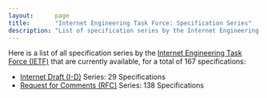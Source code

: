 ```yaml
---
layout:      page
title:       "Internet Engineering Task Force: Specification Series"
description: "List of specification series by the Internet Engineering Task Force (IETF/)"
---
```


Here is a list of all specification series by the [Internet Engineering Task Force (IETF)](http://www.ietf.org/) that are currently available, for a total of 167 specifications:

  * [Internet Draft (I-D)](I-D/) Series: 29 Specifications
  * [Request for Comments (RFC)](RFC/) Series: 138 Specifications
